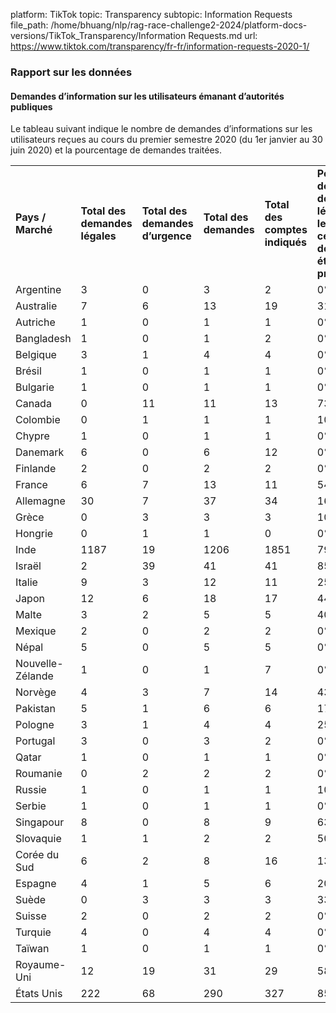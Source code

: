 platform: TikTok
topic: Transparency
subtopic: Information Requests
file_path: /home/bhuang/nlp/rag-race-challenge2-2024/platform-docs-versions/TikTok_Transparency/Information Requests.md
url: https://www.tiktok.com/transparency/fr-fr/information-requests-2020-1/


### Rapport sur les données

#### Demandes d’information sur les utilisateurs émanant d’autorités publiques

Le tableau suivant indique le nombre de demandes d’informations sur les utilisateurs reçues au cours du premier semestre 2020 (du 1er janvier au 30 juin 2020) et la pourcentage de demandes traitées.

|     |     |     |     |     |     |
| --- | --- | --- | --- | --- | --- |
| **Pays / Marché** | **Total des demandes légales** | **Total des demandes d’urgence** | **Total des demandes** | **Total des comptes indiqués** | **Pourcentage de demandes légales pour lesquelles certaines données ont été produites** |
| Argentine | 3   | 0   | 3   | 2   | 0%  |
| Australie | 7   | 6   | 13  | 19  | 31% |
| Autriche | 1   | 0   | 1   | 1   | 0%  |
| Bangladesh | 1   | 0   | 1   | 2   | 0%  |
| Belgique | 3   | 1   | 4   | 4   | 0%  |
| Brésil | 1   | 0   | 1   | 1   | 0%  |
| Bulgarie | 1   | 0   | 1   | 1   | 0%  |
| Canada | 0   | 11  | 11  | 13  | 73% |
| Colombie | 0   | 1   | 1   | 1   | 100% |
| Chypre | 1   | 0   | 1   | 1   | 0%  |
| Danemark | 6   | 0   | 6   | 12  | 0%  |
| Finlande | 2   | 0   | 2   | 2   | 0%  |
| France | 6   | 7   | 13  | 11  | 54% |
| Allemagne | 30  | 7   | 37  | 34  | 16% |
| Grèce | 0   | 3   | 3   | 3   | 100% |
| Hongrie | 0   | 1   | 1   | 0   | 0%  |
| Inde | 1187 | 19  | 1206 | 1851 | 79% |
| Israël | 2   | 39  | 41  | 41  | 85% |
| Italie | 9   | 3   | 12  | 11  | 25% |
| Japon | 12  | 6   | 18  | 17  | 44% |
| Malte | 3   | 2   | 5   | 5   | 40% |
| Mexique | 2   | 0   | 2   | 2   | 0%  |
| Népal | 5   | 0   | 5   | 5   | 0%  |
| Nouvelle-Zélande | 1   | 0   | 1   | 7   | 0%  |
| Norvège | 4   | 3   | 7   | 14  | 43% |
| Pakistan | 5   | 1   | 6   | 6   | 17% |
| Pologne | 3   | 1   | 4   | 4   | 25% |
| Portugal | 3   | 0   | 3   | 2   | 0%  |
| Qatar | 1   | 0   | 1   | 1   | 0%  |
| Roumanie | 0   | 2   | 2   | 2   | 0%  |
| Russie | 1   | 0   | 1   | 1   | 100% |
| Serbie | 1   | 0   | 1   | 1   | 0%  |
| Singapour | 8   | 0   | 8   | 9   | 63% |
| Slovaquie | 1   | 1   | 2   | 2   | 50% |
| Corée du Sud | 6   | 2   | 8   | 16  | 13% |
| Espagne | 4   | 1   | 5   | 6   | 20% |
| Suède | 0   | 3   | 3   | 3   | 33% |
| Suisse | 2   | 0   | 2   | 2   | 0%  |
| Turquie | 4   | 0   | 4   | 4   | 0%  |
| Taïwan | 1   | 0   | 1   | 1   | 0%  |
| Royaume-Uni | 12  | 19  | 31  | 29  | 58% |
| États Unis | 222 | 68  | 290 | 327 | 85% |